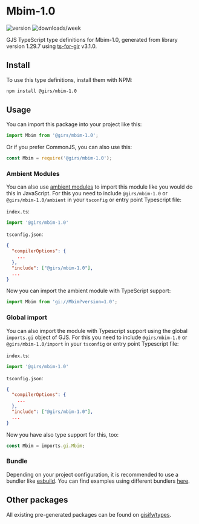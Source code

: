 
# Mbim-1.0

![version](https://img.shields.io/npm/v/@girs/mbim-1.0)
![downloads/week](https://img.shields.io/npm/dw/@girs/mbim-1.0)


GJS TypeScript type definitions for Mbim-1.0, generated from library version 1.29.7 using [ts-for-gir](https://github.com/gjsify/ts-for-gir) v3.1.0.


## Install

To use this type definitions, install them with NPM:
```bash
npm install @girs/mbim-1.0
```

## Usage

You can import this package into your project like this:
```ts
import Mbim from '@girs/mbim-1.0';
```

Or if you prefer CommonJS, you can also use this:
```ts
const Mbim = require('@girs/mbim-1.0');
```

### Ambient Modules

You can also use [ambient modules](https://github.com/gjsify/ts-for-gir/tree/main/packages/cli#ambient-modules) to import this module like you would do this in JavaScript.
For this you need to include `@girs/mbim-1.0` or `@girs/mbim-1.0/ambient` in your `tsconfig` or entry point Typescript file:

`index.ts`:
```ts
import '@girs/mbim-1.0'
```

`tsconfig.json`:
```json
{
  "compilerOptions": {
    ...
  },
  "include": ["@girs/mbim-1.0"],
  ...
}
```

Now you can import the ambient module with TypeScript support: 

```ts
import Mbim from 'gi://Mbim?version=1.0';
```

### Global import

You can also import the module with Typescript support using the global `imports.gi` object of GJS.
For this you need to include `@girs/mbim-1.0` or `@girs/mbim-1.0/import` in your `tsconfig` or entry point Typescript file:

`index.ts`:
```ts
import '@girs/mbim-1.0'
```

`tsconfig.json`:
```json
{
  "compilerOptions": {
    ...
  },
  "include": ["@girs/mbim-1.0"],
  ...
}
```

Now you have also type support for this, too:

```ts
const Mbim = imports.gi.Mbim;
```

### Bundle

Depending on your project configuration, it is recommended to use a bundler like [esbuild](https://esbuild.github.io/). You can find examples using different bundlers [here](https://github.com/gjsify/ts-for-gir/tree/main/examples).

## Other packages

All existing pre-generated packages can be found on [gjsify/types](https://github.com/gjsify/types).

